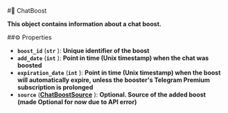 #🔮 ChatBoost

**This object contains information about a chat boost.**

##⚙️ Properties

- **`boost_id`** (**`str`** ): **Unique identifier of the boost**
- **`add_date`** (**`int`** ): **Point in time (Unix timestamp) when the chat was boosted**
- **`expiration_date`** (**`int`** ): **Point in time (Unix timestamp) when the boost will automatically expire, unless the booster's Telegram Premium subscription is prolonged**
- **`source`** (**[ChatBoostSource](ChatBoostSource.md)** ): **Optional. Source of the added boost (made Optional for now due to API error)**
